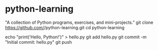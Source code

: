 # python-learning
"A collection of Python programs, exercises, and mini-projects.”
git clone https://github.com/<your-username>/python-learning.git
cd python-learning

echo "print('Hello, Python!')" > hello.py
git add hello.py
git commit -m "Initial commit: hello.py"
git push

